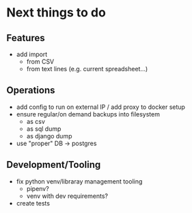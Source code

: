 # Next things to do

## Features

* add import
  * from CSV
  * from text lines (e.g. current spreadsheet...)

## Operations

* add config to run on external IP / add proxy to docker setup
* ensure regular/on demand backups into filesystem
  * as csv
  * as sql dump
  * as django dump
* use "proper" DB -> postgres


## Development/Tooling

* fix python venv/libraray management tooling
  * pipenv?
  * venv with dev requirements?
* create tests
